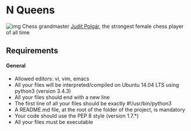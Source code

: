 # N Queens

![img](https://www.crestbook.com/files/Judit-photo1_602x433.jpg)
Chess grandmaster [Judit Polgár](https://en.wikipedia.org/wiki/Judit_Polg%C3%A1r), the strongest female chess player of all time

## Requirements

#### General

- Allowed editors: vi, vim, emacs
- All your files will be interpreted/compiled on Ubuntu 14.04 LTS using python3 (version 3.4.3)
- All your files should end with a new line
- The first line of all your files should be exactly #!/usr/bin/python3
- A README.md file, at the root of the folder of the project, is mandatory
- Your code should use the PEP 8 style (version 1.7.\*)
- All your files must be executable
